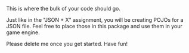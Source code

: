 This is where the bulk of your code should go.

Just like in the "JSON + X" assignment, you will be creating POJOs for a JSON file. Feel free to place those in this 
package and use them in your game engine.

Please delete me once you get started. Have fun!